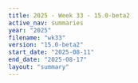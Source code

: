 ```yaml
---
title: 2025 - Week 33 - 15.0-beta2
active_nav: summaries
year: "2025"
filename: "wk33"
version: "15.0-beta2"
start_date: "2025-08-11"
end_date: "2025-08-17"
layout: "summary"
---
```

